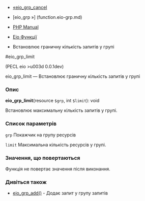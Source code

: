- [«eio_grp_cancel](function.eio-grp-cancel.md)
- [eio_grp »] (function.eio-grp.md)

- [PHP Manual](index.md)
- [Eio Функції](ref.eio.md)
- Встановлює граничну кількість запитів у групі

#eio_grp_limit

(PECL eio \>u003d 0.0.1dev)

eio_grp_limit — Встановлює граничну кількість запитів у групі

### Опис

**eio_grp_limit**(resource `$grp`, int `$limit`): void

Встановлює максимальну кількість запитів у групі.

### Список параметрів

`grp`
Покажчик на групу ресурсів

`limit`
Максимальна кількість ресурсів у групі.

### Значення, що повертаються

Функція не повертає значення після виконання.

### Дивіться також

- [eio_grp_add()](function.eio-grp-add.md) - Додає запит у
групу запитів
